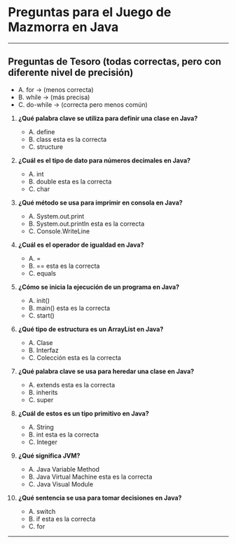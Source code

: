 # Preguntas para el Juego de Mazmorra en Java

---

##  Preguntas de Tesoro (todas correctas, pero con diferente nivel de precisión)


- A. for → (menos correcta)
- B. while → (más precisa)
- C. do-while → (correcta pero menos común)

1. **¿Qué palabra clave se utiliza para definir una clase en Java?**  
   - A. define  
   - B. class esta es la correcta  
   - C. structure

2. **¿Cuál es el tipo de dato para números decimales en Java?**  
   - A. int  
   - B. double esta es la correcta
   - C. char

3. **¿Qué método se usa para imprimir en consola en Java?**  
   - A. System.out.print  
   - B. System.out.println esta es la correcta
   - C. Console.WriteLine

4. **¿Cuál es el operador de igualdad en Java?**  
   - A. =  
   - B. == esta es la correcta
   - C. equals

5. **¿Cómo se inicia la ejecución de un programa en Java?**  
   - A. init()  
   - B. main() esta es la correcta
   - C. start()

6. **¿Qué tipo de estructura es un ArrayList en Java?**  
   - A. Clase  
   - B. Interfaz  
   - C. Colección esta es la correcta

7. **¿Qué palabra clave se usa para heredar una clase en Java?**  
   - A. extends esta es la correcta
   - B. inherits  
   - C. super

8. **¿Cuál de estos es un tipo primitivo en Java?**  
   - A. String  
   - B. int esta es la correcta
   - C. Integer

9. **¿Qué significa JVM?**  
   - A. Java Variable Method  
   - B. Java Virtual Machine esta es la correcta
   - C. Java Visual Module

10. **¿Qué sentencia se usa para tomar decisiones en Java?**  
    - A. switch  
    - B. if esta es la correcta
    - C. for

---
